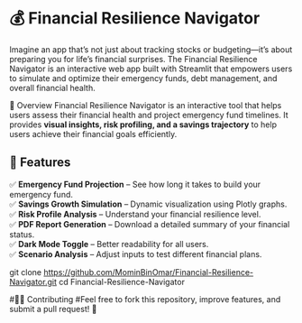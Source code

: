 # 💰 Financial Resilience Navigator
Imagine an app that’s not just about tracking stocks or budgeting—it’s about preparing you for life’s financial surprises. The Financial Resilience Navigator is an interactive web app built with Streamlit that empowers users to simulate and optimize their emergency funds, debt management, and overall financial health. 



📌 Overview
Financial Resilience Navigator is an interactive tool that helps users assess their financial health and project emergency fund timelines. It provides **visual insights, risk profiling, and a savings trajectory** to help users achieve their financial goals efficiently.

## 🚀 Features
✅ **Emergency Fund Projection** – See how long it takes to build your emergency fund.  
✅ **Savings Growth Simulation** – Dynamic visualization using Plotly graphs.  
✅ **Risk Profile Analysis** – Understand your financial resilience level.  
✅ **PDF Report Generation** – Download a detailed summary of your financial status.  
✅ **Dark Mode Toggle** – Better readability for all users.  
✅ **Scenario Analysis** – Adjust inputs to test different financial plans.  


git clone https://github.com/MominBinOmar/Financial-Resilience-Navigator.git
  cd Financial-Resilience-Navigator

#👨‍💻 Contributing
#Feel free to fork this repository, improve features, and submit a pull request! 🚀
